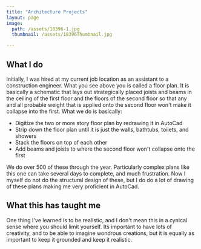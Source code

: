 ```yaml
---
title: "Architecture Projects"
layout: page
image:
  path: /assets/18396-1.jpg
  thumbnail: /assets/18396Thumbnail.jpg

---
```

## What I do
Initially, I was hired at my current job location as an assistant to a construction engineer. What you see above you is called a floor plan. It is basically a schematic that lays out strategically placed joists and beams in the ceiling of the first floor and the floors of the second floor so that any and all probable weight that is applied onto the second floor won't make it collapse into the first. What we do is basically:  

* Digitize the two or more story floor plan by redrawing it in AutoCad
* Strip down the floor plan until it is just the walls, bathtubs, toilets, and showers
* Stack the floors on top of each other
* Add beams and joists to where the second floor won't collapse onto the first  

We do over 500 of these through the year. Particularly complex plans like this one can take several days to complete, and much frustration. Now I myself do not do the structural design of these, but I do do a lot of drawing of these plans making me very proficient in AutoCad.

## What this has taught me
One thing I've learned is to be realistic, and I don't mean this in a cynical sense where you should limit yourself. Its important to have lots of creativity, and to be able to imagine wondrous creations, but it is equally as important to keep it grounded and keep it realistic. 
